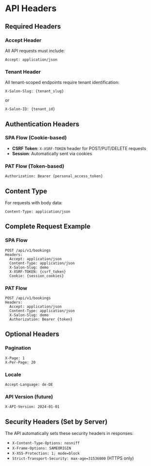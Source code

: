 # API Headers

## Required Headers

### Accept Header
All API requests must include:
```
Accept: application/json
```

### Tenant Header
All tenant-scoped endpoints require tenant identification:
```
X-Salon-Slug: {tenant_slug}
```
or
```
X-Salon-ID: {tenant_id}
```

## Authentication Headers

### SPA Flow (Cookie-based)
- **CSRF Token**: `X-XSRF-TOKEN` header for POST/PUT/DELETE requests
- **Session**: Automatically sent via cookies

### PAT Flow (Token-based)
```
Authorization: Bearer {personal_access_token}
```

## Content Type
For requests with body data:
```
Content-Type: application/json
```

## Complete Request Example

### SPA Flow
```http
POST /api/v1/bookings
Headers:
  Accept: application/json
  Content-Type: application/json
  X-Salon-Slug: demo
  X-XSRF-TOKEN: {csrf_token}
  Cookie: {session_cookies}
```

### PAT Flow
```http
POST /api/v1/bookings
Headers:
  Accept: application/json
  Content-Type: application/json
  X-Salon-Slug: demo
  Authorization: Bearer {token}
```

## Optional Headers

### Pagination
```
X-Page: 1
X-Per-Page: 20
```

### Locale
```
Accept-Language: de-DE
```

### API Version (future)
```
X-API-Version: 2024-01-01
```

## Security Headers (Set by Server)

The API automatically sets these security headers in responses:
- `X-Content-Type-Options: nosniff`
- `X-Frame-Options: SAMEORIGIN`
- `X-XSS-Protection: 1; mode=block`
- `Strict-Transport-Security: max-age=31536000` (HTTPS only)